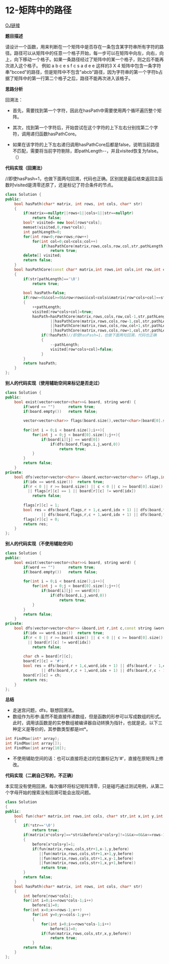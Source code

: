 # 12-矩阵中的路径

[OJ链接](https://www.nowcoder.com/practice/c61c6999eecb4b8f88a98f66b273a3cc?tpId=13&tqId=11218&tPage=4&rp=1&ru=%2Fta%2Fcoding-interviews&qru=%2Fta%2Fcoding-interviews%2Fquestion-ranking)

**题目描述**

请设计一个函数，用来判断在一个矩阵中是否存在一条包含某字符串所有字符的路径。路径可以从矩阵中的任意一个格子开始，每一步可以在矩阵中向左，向右，向上，向下移动一个格子。如果一条路径经过了矩阵中的某一个格子，则之后不能再次进入这个格子。 例如 a b c e s f c s a d e e 这样的3 X 4 矩阵中包含一条字符串"bcced"的路径，但是矩阵中不包含"abcb"路径，因为字符串的第一个字符b占据了矩阵中的第一行第二个格子之后，路径不能再次进入该格子。

**思路分析**

回溯法：

* 首先，需要找到第一个字符，因此在hasPath中需要使用两个循环遍历整个矩阵。

* 其次，找到第一个字符后，开始尝试在这个字符的上下左右分别找第二个字符，调用递归函数hasPathCore。

* 如果在该字符的上下左右递归调用hasPathCore后都是false，说明当前路径不匹配，需要将当前字符剔除，即pathLength--，并且visited恢复为false。（）


**代码实现（回溯法）**

//即使hasPash=1，也做下面两句回溯，代码也正确。区别就是最后结束返回主函数时visited是清零还原了，还是标记了符合条件的节点。
```c++
class Solution {
public:
    bool hasPath(char* matrix, int rows, int cols, char* str)
    {
        if(matrix==nullptr||rows<1||cols<1||str==nullptr)
            return false;
        bool* visited= new bool[rows*cols];
        memset(visited,0,rows*cols);
        int pathLength=0;
        for(int row=0;row<rows;row++)
            for(int col=0;col<cols;col++)
                if(hasPathCore(matrix,rows,cols,row,col,str,pathLength,visited))
                    return true;
        delete[] visited;
        return false;
    }
    bool hasPathCore(const char* matrix,int rows,int cols,int row,int col,const char* str,int& pathLength,bool *visited)
    {
        if(str[pathLength]=='\0')
            return true;
        
        bool hasPath=false;
        if(row>=0&&col>=0&&row<rows&&col<cols&&matrix[row*cols+col]==str[pathLength]&&!visited[row*cols+col])
        {
            ++pathLength;
            visited[row*cols+col]=true;
            hasPath=hasPathCore(matrix,rows,cols,row,col-1,str,pathLength,visited)
                    ||hasPathCore(matrix,rows,cols,row-1,col,str,pathLength,visited)
                    ||hasPathCore(matrix,rows,cols,row,col+1,str,pathLength,visited)
                    ||hasPathCore(matrix,rows,cols,row+1,col,str,pathLength,visited);
                if(!hasPath)//即使hasPash=1，也做下面两句回溯，代码也正确
                {
                    --pathLength;
                    visited[row*cols+col]=false;
                }
        }
        return hasPath;
    }
};
```


**别人的代码实现（使用辅助空间来标记是否走过）**

```c++
class Solution {
public:
    bool exist(vector<vector<char>>& board, string word) {
        if(word == "")      return true;
        if(board.empty())   return false;
        
        vector<vector<char>> flags(board.size(),vector<char>(board[0].size(),0));
        
        for(int i = 0;i < board.size();i++){
            for(int j = 0;j < board[0].size();j++){
                if(board[i][j] == word[0])
                    if(dfs(board,flags,i,j,word,0))
                        return true;
            }
        }
        return false;
    }
private:
    bool dfs(vector<vector<char>> &board,vector<vector<char>> &flags,int r,int c,const string &word,int idx){
        if(idx == word.size())  return true;
        if(r < 0 || r >= board.size() || c < 0 || c >= board[0].size()
          || flags[r][c] == 1 || board[r][c] != word[idx])
            return false;
        
        flags[r][c] = 1;
        bool res = dfs(board,flags,r + 1,c,word,idx + 1) || dfs(board,flags,r - 1,c,word,idx + 1)
                || dfs(board,flags,r,c + 1,word,idx + 1) || dfs(board,flags,r,c - 1,word,idx + 1);
        flags[r][c] = 0;
        return res;
    }
};
```

**别人的代码实现（不使用辅助空间）**

```c++
class Solution {
public:
    bool exist(vector<vector<char>>& board, string word) {
        if(word == "")      return true;
        if(board.empty())   return false;
        
        for(int i = 0;i < board.size();i++){
            for(int j = 0;j < board[0].size();j++){
                if(board[i][j] == word[0])
                    if(dfs(board,i,j,word,0))
                        return true;
            }
        }
        return false;
    }
private:
    bool dfs(vector<vector<char>> &board,int r,int c,const string &word,int idx){
        if(idx == word.size())  return true;
        if(r < 0 || r >= board.size() || c < 0 || c >= board[0].size()
          || board[r][c] != word[idx])
            return false;
        
        char ch = board[r][c];
        board[r][c] = '#';
        bool res = dfs(board,r + 1,c,word,idx + 1) || dfs(board,r - 1,c,word,idx + 1)
                || dfs(board,r,c + 1,word,idx + 1) || dfs(board,r,c - 1,word,idx + 1);
        board[r][c] = ch;
        return res;
    }
};
```


**总结**

* 走迷宫问题，dfs，联想回溯法。
* 数组作为形参:虽然不能直接传递数组，但是函数的形参可以写成数组的形式。此时，调用该函数是的实参数组被编译器自动转换为指针，也就是说，以下三种定义是等价的，其参数类型都是int*。
```c++
int FindMax(int* array);
int FindMax(int array[]);
int FindMax(int array[10]);
```
* 不使用辅助空间的话：也可以直接将走过的位置标记为'#'，直接在原矩阵上修改。

**代码实现（二刷自己写的，不正确）**

本实现没有使用回溯，每次循环将标记矩阵清零，只是碰巧通过测试用例，从第二个字母开始的搜索没有回溯可能会出现问题。
```c++
class Solution 
{
public:
    bool fun(char* matrix,int rows,int cols, char* str,int x,int y,int before[])
    {
        if(*str=='\0')
            return true;
        if(matrix[x*cols+y]==*str&&before[x*cols+y]!=1&&x>=0&&x<=rows-1&&y>=0&&y<=cols-1)
        {
            before[x*cols+y]=1;
            if(fun(matrix,rows,cols,str+1,x-1,y,before)
               ||fun(matrix,rows,cols,str+1,x+1,y,before)
               ||fun(matrix,rows,cols,str+1,x,y-1,before)
               ||fun(matrix,rows,cols,str+1,x,y+1,before))
                return true;
        }
        return false;
    }
    bool hasPath(char* matrix, int rows, int cols, char* str)
    {
        int before[rows*cols];
        for(int i=0;i<=rows*cols-1;i++)
            before[i]=0;
        for(int x=0;x<=rows-1;x++)
            for(int y=0;y<=cols-1;y++)
            {
                for(int i=0;i<=rows*cols-1;i++)
                    before[i]=0;
                if(fun(matrix,rows,cols,str,x,y,before))
                    return true;
            }
        return false;
    }
};
```








